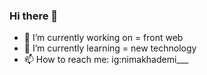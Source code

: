 ### Hi there 👋


- 🔭 I’m currently working on = front web
- 🌱 I’m currently learning = new technology
- 📫 How to reach me: ig:nimakhademi___



